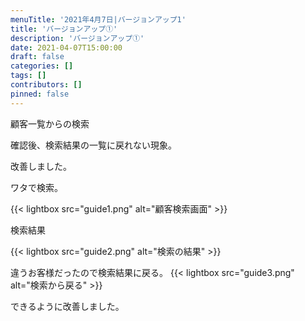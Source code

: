 ```yaml
---
menuTitle: '2021年4月7日|バージョンアップ1'
title: 'バージョンアップ①'
description: 'バージョンアップ①'
date: 2021-04-07T15:00:00
draft: false
categories: []
tags: []
contributors: []
pinned: false
---
```


顧客一覧からの検索

確認後、検索結果の一覧に戻れない現象。

改善しました。

ワタで検索。

{{< lightbox src="guide1.png" alt="顧客検索画面" >}}

検索結果

{{< lightbox src="guide2.png" alt="検索の結果" >}}

違うお客様だったので検索結果に戻る。
{{< lightbox src="guide3.png" alt="検索から戻る" >}}

できるように改善しました。
